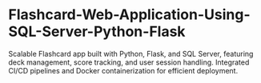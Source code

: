 # Flashcard-Web-Application-Using-SQL-Server-Python-Flask
Scalable Flashcard app built with Python, Flask, and SQL Server, featuring deck management, score tracking, and user session handling. Integrated CI/CD pipelines and Docker containerization for efficient deployment.
